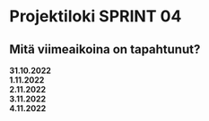 # Projektiloki SPRINT 04

## Mitä viimeaikoina on tapahtunut? 

**31.10.2022**   
**1.11.2022**   
**2.11.2022**   
**3.11.2022**   
**4.11.2022**

